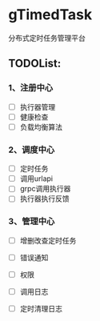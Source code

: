 # gTimedTask
分布式定时任务管理平台

## TODOList:
### 1、注册中心 
- [ ] 执行器管理
- [ ] 健康检查
- [ ] 负载均衡算法

### 2、调度中心
- [ ] 定时任务
- [ ] 调用urlapi
- [ ] grpc调用执行器
- [ ] 执行器执行反馈
### 3、管理中心
- [ ] 增删改查定时任务
- [ ] 错误通知
- [ ] 权限
- [ ] 调用日志
- [ ] 定时清理日志
	